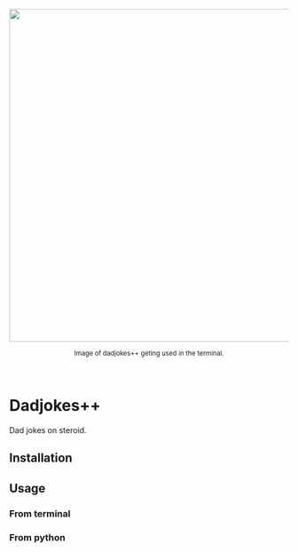 <p align="center">
  <img src="https://imgur.com/D5egC9o.png" width="600">
</p>

<p align="center">
  <sub>Image of dadjokes++ geting used in the terminal.</sub>
</p>

<br>

# Dadjokes++
Dad jokes on steroid.

## Installation

## Usage

### From terminal

### From python
